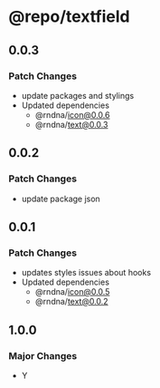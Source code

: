 # @repo/textfield

## 0.0.3

### Patch Changes

- update packages and stylings
- Updated dependencies
  - @rndna/icon@0.0.6
  - @rndna/text@0.0.3

## 0.0.2

### Patch Changes

- update package json

## 0.0.1

### Patch Changes

- updates styles issues about hooks
- Updated dependencies
  - @rndna/icon@0.0.5
  - @rndna/text@0.0.2

## 1.0.0

### Major Changes

- Y
